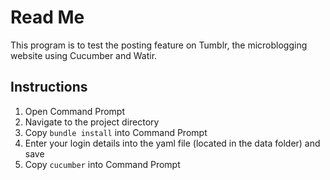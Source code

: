 Read Me
=======
This program is to test the posting feature on Tumblr, the microblogging website using Cucumber and Watir.

Instructions
------------
1. Open Command Prompt
2. Navigate to the project directory
3. Copy ```bundle install``` into Command Prompt
4. Enter your login details into the yaml file (located in the data folder) and save
5. Copy ```cucumber``` into Command Prompt
